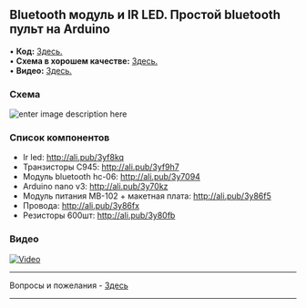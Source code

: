 ## Bluetooth модуль и IR LED. Простой bluetooth пульт на Arduino

• **Код:** [Здесь.](/all_here/112/code.txt)  
• **Схема в хорошем качестве:** [Здесь.](https://i.imgur.com/yVqBozX.jpg)  
• **Видео:** [Здесь.](https://youtu.be/6rTm5rSS-HI)  

### Схема
![enter image description here](https://i.imgur.com/yVqBozX.jpg)

### Список компонентов
- Ir led: http://ali.pub/3yf8kq
- Транзисторы C945: http://ali.pub/3yf9h7
- Модуль bluetooth hc-06: http://ali.pub/3y7094
- Arduino nano v3: http://ali.pub/3y70kz
- Модуль питания MB-102 + макетная плата: http://ali.pub/3y86f5
- Провода: http://ali.pub/3y86fx
- Резисторы 600шт: http://ali.pub/3y80fb

### Видео
[![Video](https://img.youtube.com/vi/6rTm5rSS-HI/maxresdefault.jpg)](https://youtu.be/6rTm5rSS-HI)

---

Вопросы и пожелания - [Здесь](https://www.youtube.com/c/Bytevideo/)

---
